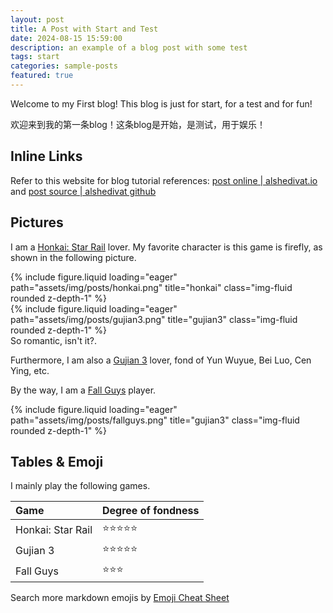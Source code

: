 ```yaml
---
layout: post
title: A Post with Start and Test
date: 2024-08-15 15:59:00
description: an example of a blog post with some test
tags: start
categories: sample-posts
featured: true
---
```


Welcome to my First blog! This blog is just for start, for a test and for fun!

欢迎来到我的第一条blog！这条blog是开始，是测试，用于娱乐！

## Inline Links

Refer to this website for blog tutorial references: <a href="https://alshedivat.github.io/al-folio/blog/">post online | alshedivat.io</a> and <a href="https://github.com/alshedivat/al-folio/blob/master/_posts">post source | alshedivat github </a>

## Pictures

I am a <u>Honkai: Star Rail</u> lover. My favorite character is this game is firefly, as shown in the following picture.

<div class="row mt-3">
    <div class="col-sm mt-3 mt-md-0">
        {% include figure.liquid loading="eager" path="assets/img/posts/honkai.png" title="honkai" class="img-fluid rounded z-depth-1" %}
    </div>
    <div class="col-sm mt-3 mt-md-0">
        {% include figure.liquid loading="eager" path="assets/img/posts/gujian3.png" title="gujian3" class="img-fluid rounded z-depth-1" %}
    </div>
</div>
<div class="caption">
    So romantic, isn't it?.
</div>

Furthermore, I am also a  <u>Gujian 3</u> lover, fond of Yun Wuyue, Bei Luo, Cen Ying, etc.

By the way, I am a <u>Fall Guys</u> player.

<div class="row">
    <div class="col-sm mt-3 mt-md-0">
        {% include figure.liquid loading="eager" path="assets/img/posts/fallguys.png" title="gujian3" class="img-fluid rounded z-depth-1" %}
    </div>
</div>

## Tables & Emoji

I mainly play the following games.

| Game | Degree of fondness |
| :----------- | :------------  |
| Honkai: Star Rail       |   :star::star::star::star::star:     |
| Gujian 3       |    :star::star::star::star::star:    |
| Fall Guys       |    :star::star::star:    |

Search more markdown emojis by <a href="https://www.webfx.com/tools/emoji-cheat-sheet/">Emoji Cheat Sheet</a>
